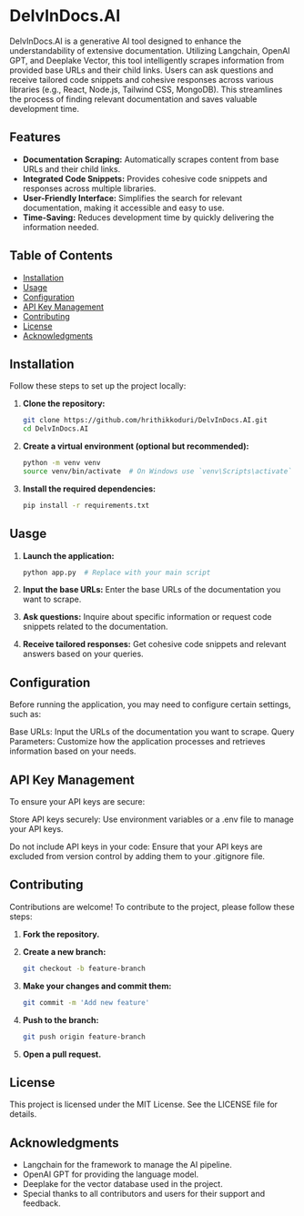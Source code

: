 # DelvInDocs.AI

DelvInDocs.AI is a generative AI tool designed to enhance the understandability of extensive documentation. Utilizing Langchain, OpenAI GPT, and Deeplake Vector, this tool intelligently scrapes information from provided base URLs and their child links. Users can ask questions and receive tailored code snippets and cohesive responses across various libraries (e.g., React, Node.js, Tailwind CSS, MongoDB). This streamlines the process of finding relevant documentation and saves valuable development time.

## Features

- **Documentation Scraping:** Automatically scrapes content from base URLs and their child links.
- **Integrated Code Snippets:** Provides cohesive code snippets and responses across multiple libraries.
- **User-Friendly Interface:** Simplifies the search for relevant documentation, making it accessible and easy to use.
- **Time-Saving:** Reduces development time by quickly delivering the information needed.

## Table of Contents

- [Installation](#installation)
- [Usage](#usage)
- [Configuration](#configuration)
- [API Key Management](#api-key-management)
- [Contributing](#contributing)
- [License](#license)
- [Acknowledgments](#acknowledgments)

## Installation

Follow these steps to set up the project locally:

1. **Clone the repository:**
   ```bash
   git clone https://github.com/hrithikkoduri/DelvInDocs.AI.git
   cd DelvInDocs.AI

2. **Create a virtual environment (optional but recommended):**
    ```bash
    python -m venv venv
    source venv/bin/activate  # On Windows use `venv\Scripts\activate`

3. **Install the required dependencies:**
    ```bash
    pip install -r requirements.txt

## Uasge

1. **Launch the application:**
    ```bash
    python app.py  # Replace with your main script

2. **Input the base URLs:** Enter the base URLs of the documentation you want to scrape.

3. **Ask questions:** Inquire about specific information or request code snippets related to the documentation.

4. **Receive tailored responses:** Get cohesive code snippets and relevant answers based on your queries.

## Configuration

Before running the application, you may need to configure certain settings, such as:

Base URLs: Input the URLs of the documentation you want to scrape.
Query Parameters: Customize how the application processes and retrieves information based on your needs.

## API Key Management
To ensure your API keys are secure:

Store API keys securely: Use environment variables or a .env file to manage your API keys.

Do not include API keys in your code: Ensure that your API keys are excluded from version control by adding them to your .gitignore file.

## Contributing
Contributions are welcome! To contribute to the project, please follow these steps:

1. **Fork the repository.**

2. **Create a new branch:**
    ```bash
    git checkout -b feature-branch

3. **Make your changes and commit them:**
    ```bash
    git commit -m 'Add new feature'

4. **Push to the branch:**
    ```bash
    git push origin feature-branch

5. **Open a pull request.**

## License
This project is licensed under the MIT License. See the LICENSE file for details.

## Acknowledgments
- Langchain for the framework to manage the AI pipeline.
- OpenAI GPT for providing the language model.
- Deeplake for the vector database used in the project.
- Special thanks to all contributors and users for their support and feedback.
